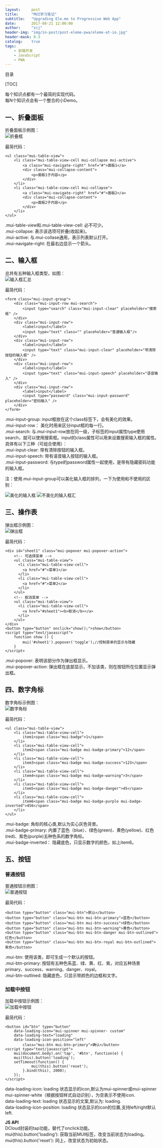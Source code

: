 ```yaml
---
layout:     post
title:      "MUI学习笔记"
subtitle:   "Upgrading Ele.me to Progressive Web App"
date:       2017-08-21 12:00:00
author:     "zcj"
header-img: "img/in-post/post-eleme-pwa/eleme-at-io.jpg"
header-mask: 0.3
catalog:    true
tags:
    - 前端开发
    - JavaScript
    - PWA
---
```


目录

[TOC]

每个知识点都有一个最简的实现代码。  
每N个知识点会有一个整合的小Demo。  

## 一、折叠面板

折叠面板示例图：  
![折叠框](/img/mui/accordion.gif)  

最简代码：

    <ul class="mui-table-view"> 
        <li class="mui-table-view-cell mui-collapse mui-active">
            <a class="mui-navigate-right" href="#">面板1</a>
            <div class="mui-collapse-content">
                <p>面板1子内容</p>
            </div>
        </li>
        <li class="mui-table-view-cell mui-collapse">
            <a class="mui-navigate-right" href="#">面板2</a>
            <div class="mui-collapse-content">
                <p>面板2子内容</p>
            </div>
        </li>
    </ul>
    
.mui-table-view和.mui-table-view-cell: 必不可少。  
.mui-collapse: 表示该选项可折叠(收起来)。  
.mui-active: 与.mui-collase通用，表示列表默认打开。  
.mui-navigate-right: 在最右边显示一个箭头。

## 二、输入框

总共有五种输入框类型，如图：  
![输入框汇总](/img/mui/input3.gif)  

最简代码：

    <form class="mui-input-group">
	    <div class="mui-input-row mui-search">
			<input type="search" class="mui-input-clear" placeholder="搜索框" />
		</div>
		<div class="mui-input-row">
			<label>input</label>
			<input type="text" class="" placeholder="普通输入框"/>
		</div>
		<div class="mui-input-row">
			<label>input</label>
			<input type="text" class="mui-input-clear" placeholder="带清除按钮的输入框" />
		</div>
		<div class="mui-input-row">
			<label>input</label>
			<input type="text" class="mui-input-speech" placeholder="语音输入" />
		</div>
		<div class="mui-input-row">
			<label>input</label>
			<input type="password" class="mui-input-password" placeholder="密码输入" />
		</div>
	</form>

.mui-input-group: input框放在这个class标签下，会有美化的效果。  
.mui-input-row： 美化时用来区分input框的每一行。  
.mui-search: 与.mui-input-row放在同一级，子标签的input属性type使用search，就可以使用搜索框。input的class属性可以用来设置搜索输入框的属性。具体有以下三种（可组合使用）：  
.mui-input-clear: 带有清除按钮的输入框。  
.mui-input-speech: 带有语音输入按钮的输入框。  
.mui-input-password: 与type的password属性一起使用，是带有隐藏密码功能的输入框。  

注：使用.mui-input-group可以美化输入框的排列，一下为使用和不使用的区别：  

![美化的输入框](/img/mui/input2.png)
![不美化的输入框汇](/img/mui/input1.png)

## 三、操作表

弹出框示例图：  
![弹出框](/img/mui/actionsheet.gif)  

最简代码：

    <div id="sheet1" class="mui-popover mui-popover-action">
	    <!-- 可选择菜单 -->
	    <ul class="mui-table-view">
	      <li class="mui-table-view-cell">
	        <a href="#">菜单1</a>
	      </li>
	      <li class="mui-table-view-cell">
	        <a href="#">菜单2</a>
	      </li>
	    </ul>
	    <!-- 取消菜单 -->
	    <ul class="mui-table-view">
	      <li class="mui-table-view-cell">
	        <a href="#sheet1"><b>取消</b></a>
	      </li>
	    </ul>
	</div>
	<button type="button" onclick="show();">show</button>
	<script type="text/javascript">
		function show () {
			mui('#sheet1').popover('toggle');//控制菜单的显示与隐藏
		}
	</script>
 
.mui-popover: 表明该部分作为弹出框显示。  
.mui-popover-action: 弹出框在底部显示，不加该类，则在按钮所在位置显示弹出框。

## 四、数字角标

数字角标示例图：  
![数字角标](/img/mui/badges.png)

最简代码：

    <ul class="mui-table-view">
		<li class="mui-table-view-cell">
			item1<span class="mui-badge">1</span>
		</li>
		<li class="mui-table-view-cell">
			item2<span class="mui-badge mui-badge-primary">12</span>
		</li>
		<li class="mui-table-view-cell">
			item3<span class="mui-badge mui-badge-success">123</span>
		</li>
		<li class="mui-table-view-cell">
			item4<span class="mui-badge mui-badge-warning">3</span>
		</li>
		<li class="mui-table-view-cell">
			item5<span class="mui-badge mui-badge-danger">45</span>
		</li>
		<li class="mui-table-view-cell">
			item6<span class="mui-badge mui-badge-purple mui-badge-inverted">456</span>
		</li>
	</ul>

.mui-badge:  角标的核心类,默认为实心灰色背景。  
.mui-badge-primary: 内置了蓝色（blue）、绿色(green)、黄色(yellow)、红色(red)、紫色(purple)五种色系的数字角标。  
.mui-badge-inverted： 隐藏底色，只显示数字的颜色，如上item6。  

## 五、按钮

### 普通按钮
普通按钮示例图：  
![普通按钮](/img/mui/buttons.png)

最简代码：

    <button type="button" class="mui-btn">默认</button>
	<button type="button" class="mui-btn mui-btn-primary">蓝色</button>
	<button type="button" class="mui-btn mui-btn-success">绿色</button>
	<button type="button" class="mui-btn mui-btn-warning">黄色</button>
	<button type="button" class="mui-btn mui-btn-danger mui-btn-outlined">红色</button>
	<button type="button" class="mui-btn mui-btn-royal mui-btn-outlined">紫色</button> 

.mui-btn: 使用该类，即可生成一个默认的按钮。  
.mui-btn-primary: 按钮有五种色系蓝、绿、黄、红、紫，对应五种场景primary、success、warning、danger、royal。  
.mui-btn-outlined: 隐藏底色，只显示带颜色的边框和文字。

### 加载中按钮
加载中按钮示例图：  
![加载中按钮](/img/mui/button-loading.png)

最简代码：

    <button id="btn" type="button" 
		data-loading-icon="mui-spinner mui-spinner-	custom" 
		data-loading-text="loading" 
		data-loading-icon-position="left" 
			class="mui-btn mui-btn-primary">确认</button>
	<script type="text/javascript">
		mui(document.body).on('tap', '#btn', function(e) {
	    mui(this).button('loading');
	    setTimeout(function() {
		        mui(this).button('reset');
		    }.bind(this), 2000);
		});
	</script>

data-loading-icon: loading 状态显示的icon,默认为mui-spinner或mui-spinner mui-spinner-white（根据按钮样式自动识别），为空表示不使用icon.  
data-loading-text: loading 状态显示的文案,默认为: loading.  
data-loading-icon-position: loading 状态显示的icon的位置,支持left/right默认left.  

**JS API**  
DCloud封装的tap功能，替代了onclick功能。  
mui(this).button('loading'): 获取当前MUI标签，改变当前状态为loading。  
mui(this).button('reset'): 同上，改变状态为初始状态。 

